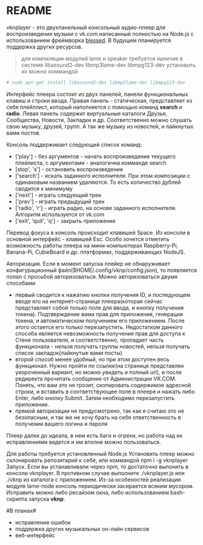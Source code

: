 # README #

vknplayer - это двухпанельный консольный аудио-плеер для воспроизведения музыки с vk.com написанный полностью на Node.js с использованием фреймворка [blessed]. В будущем планируется поддержка других ресурсов.

> для компиляции модулей lame и speaker требуется наличие в системе libasound2-dev libmp3lame-dev libmpg123-dev
> установить их можно коммандой
```sh
# sudo apt-get install libasound2-dev libmp3lame-dev libmpg123-dev
```

Интерфейс плеера состоит из двух панелей, панели функциональных клавиш и строки ввода. Правая панель - статическая, представляет
из себя плейллист, который наполняется с помощью команд **search** и **radio**.
Левая панель содержит виртуальные каталоги Друзья, Сообщества, Новости, Закладки и др.
Соответственно можно слушать свою музыку, друзей, групп. А так же музыку из новостей, и лайкнутых вами постов.

Консоль поддерживает следующий список команд:
* ['play'] - без аргументов - начать воспроизведение текущего плейлиста, с аргументами - аналогична комманде search
* [stop', 's'] - остановить воспроизведение
* ['search'] - искать заданного исполнителя. При этом композиции с одинаковым названием удаляются. То есть количество дублей сводится к минимуму
* ['next'] - играть следующий трек
* ['prev'] - играть предыдущий трек
* ['radio', 'r'] - играть радио, на основе заданного исполнителя. Алгоритм используется от vk.com
* ['exit', 'quit', 'q'] - закрыть приложение

Перевод фокуса в консоль происходит клавишей Space. Из консоли в основной интерфейс - клавишей Esc.
Особо хочется отметить возможность работы плеера на мини-компьютерах Raspberry-Pi, Banana-Pi, CubieBoard и др. платформах, поддерживающих NodeJS.

Авторизация. Если в момент запуска плейер не обнаруживает конфигурационный файл($HOME/.config/vknp/config.json), то появляется попап с просьбой авторизоваться. Можно авторизоваться двумя способами
* первый сводится к нажатию кнопки получения ID, и последующем вводе его на интернет-странице плеера(которая сейчас представляет собой только поле для ввода, и кнопку получения токена). Подтверждение вами прав для приложения, генерации токена, и автоматическом получением его приложением. После этого остается его только перезапустить. Недостатком данного способа является невозможность получения прав для доступа к Стене пользователя, и соответственно, пропадает часть функционала -  нельзя получать группы новостей, нельзя получать список закладок(лайкнутые вами посты)
* второй способ менее удобный, но при этом доступен весь функционал. Нужно пройти по ссылке(на странице представлен укороченный вариант, но можно увидеть и полный url), и после редиректа прочитать сообщение от Администрации VK.COM. Понять, что вам это не грозит, скопировать содержимое адресной строки, и вставить в соответствующее поле в плеере и нажать либо Enter, либо кнопку Submit. Затем необходимо перезапустить приложение.
* прямой авторизации не предусмотрено, так как я считаю это не безопасным, и так же не хочу брать на себя ответственность в получении вашего логина и пароля

Плеер далек до идеала, в нем есть баги и огрехи, но работа над их исправлениями ведется и им вполне можно пользоваться.

Для работы требуется установленный Node.js
Установить плеер можно склонировать репозитарий к себе, или коммандой npm i -g vknplayer
Запуск. Если вы устанавливали через npm, то достаточно выпонить в консоли vknplayer. В противном случае выполните ./vknplayer.js или ./vknp из каталога с приложением. 
Из-за особеностей реализации модуля lame-node консоль периодически засирается всяким мусором. Исправить можно либо ресайзом окна, либо использованием bash-скрипта запуска **vknp**.

#В планах#

* исправление ошибок
* поддержка других музыкальных он-лайн сервисов
* веб-интерфейс

[blessed]:https://github.com/chjj/blessed
